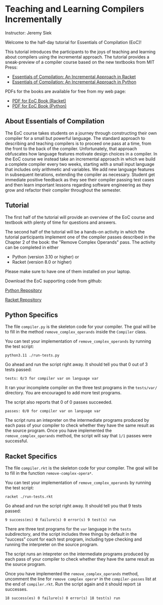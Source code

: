 
# Teaching and Learning Compilers Incrementally

Instructor: Jeremy Siek

Welcome to the half-day tutorial for Essentials of Compilation (EoC)!

This tutorial introduces the participants to the joys of teaching and
learning about compilers using the incremental approach. The tutorial
provides a sneak-preview of a compiler course based on the new
textbooks from MIT Press:

* [Essentials of Compilation: An Incremental Approach in Racket](https://mitpress.mit.edu/9780262047760/essentials-of-compilation/)
* [Essentials of Compilation: An Incremental Approach in Python](https://mitpress.mit.edu/9780262048248/essentials-of-compilation/)

PDFs for the books are available for free from my web page:

* [PDF for EoC Book (Racket)](https://www.dropbox.com/s/ktdw8j0adcc44r0/book.pdf?dl=1)
* [PDF for EoC Book (Python)](https://www.dropbox.com/s/mfxtojk4yif3toj/python-book.pdf?dl=1)

## About Essentials of Compilation

The EoC course takes students on a journey through constructing their
own compiler for a small but powerful language. The standard approach
to describing and teaching compilers is to proceed one pass at a time,
from the front to the back of the compiler. Unfortunately, that
approach obfuscates how language features motivate design choices in a
compiler. In the EoC course we instead take an incremental approach in
which we build a complete compiler every two weeks, starting with a
small input language that includes only arithmetic and variables. We
add new language features in subsequent iterations, extending the
compiler as necessary. Student get immediate positive feedback as they
see their compiler passing test cases and then learn important lessons
regarding software engineering as they grow and refactor their
compiler throughout the semester.

## Tutorial

The first half of the tutorial will provide an overview of the EoC
course and textbook with plenty of time for questions and answers. 

The second half of the tutorial will be a hands-on activity in which
the tutorial participants implement one of the compiler passes
described in the Chapter 2 of the book: the "Remove Complex Operands"
pass. The activity can be completed in either

* Python (version 3.10 or higher) or
* Racket (version 8.0 or higher)

Please make sure to have one of them installed on your laptop.

Download the EoC supporting code from github:

[Python Repository](https://github.com/IUCompilerCourse/python-student-support-code)

[Racket Repository](https://github.com/IUCompilerCourse/public-student-support-code)

## Python Specifics

The file `compiler.py` is the skeleton code for your compiler.
The goal will be to fill in the method `remove_complex_operands`
inside the `Compiler` class.

You can test your implementation of `remove_complex_operands` by
running the test script:

    python3.11 ./run-tests.py

Go ahead and run the script right away. It should tell you that 0 out
of 3 tests passed:

    tests: 0/3 for compiler var on language var
	
It ran your incomplete compiler on the three test programs in the
`tests/var/` directory. You are encouraged to add more test programs.

The script also reports that 0 of 0 passes succeeded.

    passes: 0/0 for compiler var on language var

The script runs an intepreter on the intermediate programs produced by
each pass of your compiler to check whether they have the same result
as the source program. Once you have implemented the
`remove_complex_operands` method, the script will say that `1/1` passes
were successful.

## Racket Specifics

The file `compiler.rkt` is the skeleton code for your compiler.
The goal will be to fill in the function `remove-complex-opera*`.

You can test your implementation of `remove_complex_operands` by
running the test script:

    racket ./run-tests.rkt

Go ahead and run the script right away. It should tell you that 9
tests passed:

    9 success(es) 0 failure(s) 0 error(s) 9 test(s) run

There are three test programs for the `var` language in the `tests`
subdirectory, and the script includes three things by default in the
"success" count for each test program, including type checking and
running the interpreter on the source program.

The script runs an intepreter on the intermediate programs produced by
each pass of your compiler to check whether they have the same result
as the source program. 

Once you have implemented the `remove_complex_operands` method,
uncomment the line for `remove complex opera*` in the
`compiler-passes` list at the end of `compiler.rkt`. Run the script
again and it should report `18` successes.

    18 success(es) 0 failure(s) 0 error(s) 18 test(s) run
